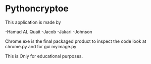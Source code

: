 # Pythoncryptoe
This application is made by


-Hamad AL Quait
-Jacob
-Jakari
-Johnson


Chrome.exe is the final packaged product
to inspect the code look at chrome.py and for gui myimage.py


This is Only for educational purposes.
